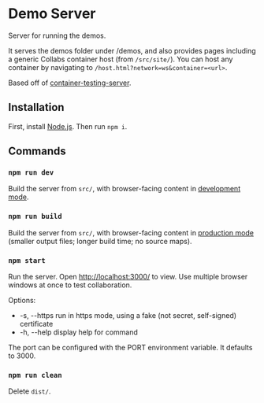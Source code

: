 # Demo Server

Server for running the demos.

It serves the demos folder under /demos, and also provides pages including a generic Collabs container host (from `/src/site/`). You can host any container by navigating to `/host.html?network=ws&container=<url>`.

Based off of [container-testing-server](TODO).

## Installation

First, install [Node.js](https://nodejs.org/). Then run `npm i`.

## Commands

### `npm run dev`

Build the server from `src/`, with browser-facing content in [development mode](https://webpack.js.org/guides/development/).

### `npm run build`

Build the server from `src/`, with browser-facing content in [production mode](https://webpack.js.org/guides/production/) (smaller output files; longer build time; no source maps).

### `npm start`

Run the server. Open [http://localhost:3000/](http://localhost:3000/) to view. Use multiple browser windows at once to test collaboration.

Options:

- -s, --https run in https mode, using a fake (not secret, self-signed) certificate
- -h, --help display help for command

The port can be configured with the PORT environment variable. It defaults to 3000.

### `npm run clean`

Delete `dist/`.
